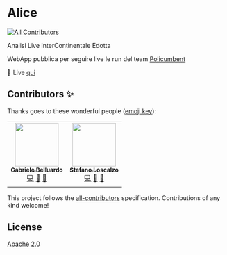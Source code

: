# Alice
<!-- ALL-CONTRIBUTORS-BADGE:START - Do not remove or modify this section -->
[![All Contributors](https://img.shields.io/badge/all_contributors-2-orange.svg?style=flat-square)](#contributors-)
<!-- ALL-CONTRIBUTORS-BADGE:END -->

Analisi Live InterContinentale Edotta

WebApp pubblica per seguire live le run del team [Policumbent](https://www.policumbent.it/)

:rocket: Live [qui](https://www.policumbent.it/alice)

## Contributors ✨

Thanks goes to these wonderful people ([emoji key](https://allcontributors.org/docs/en/emoji-key)):

<!-- ALL-CONTRIBUTORS-LIST:START - Do not remove or modify this section -->
<!-- prettier-ignore-start -->
<!-- markdownlint-disable -->
<table>
  <tr>
    <td align="center"><a href="https://gabelluardo.github.io"><img src="https://avatars.githubusercontent.com/u/42920247?v=4?s=100" width="100px;" alt=""/><br /><sub><b>Gabriele Belluardo</b></sub></a><br /><a href="https://github.com/policumbent/alice/commits?author=gabelluardo" title="Code">💻</a> <a href="https://github.com/policumbent/alice/commits?author=gabelluardo" title="Documentation">📖</a> <a href="#ideas-gabelluardo" title="Ideas, Planning, & Feedback">🤔</a></td>
    <td align="center"><a href="https://github.com/stelosca96"><img src="https://avatars.githubusercontent.com/u/44433696?v=4?s=100" width="100px;" alt=""/><br /><sub><b>Stefano Loscalzo</b></sub></a><br /><a href="https://github.com/policumbent/alice/commits?author=stelosca96" title="Code">💻</a> <a href="#design-stelosca96" title="Design">🎨</a> <a href="#ideas-stelosca96" title="Ideas, Planning, & Feedback">🤔</a></td>
  </tr>
</table>

<!-- markdownlint-restore -->
<!-- prettier-ignore-end -->

<!-- ALL-CONTRIBUTORS-LIST:END -->

This project follows the [all-contributors](https://github.com/all-contributors/all-contributors) specification. Contributions of any kind welcome!

## License

[Apache 2.0](https://github.com/policumbent/alice)

